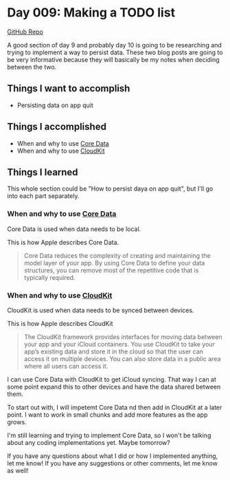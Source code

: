 # Day 009: Making a TODO list

[GitHub Repo](https://github.com/maeganjwilson/todo_list)

A good section of day 9 and probably day 10 is going to be researching and trying to implement a way to persist data. These two blog posts are going to be very informative because they will basically be my notes when deciding between the two.

## Things I want to accomplish

- Persisting data on app quit

## Things I accomplished

- When and why to use [Core Data](https://developer.apple.com/documentation/coredata)
- When and why to use [CloudKit](https://developer.apple.com/documentation/cloudkit)

## Things I learned

This whole section could be "How to persist daya on app quit", but I'll go into each part separately.

### When and why to use [Core Data](https://developer.apple.com/documentation/coredata)

Core Data is used when data needs to be local.

This is how Apple describes Core Data.

> Core Data reduces the complexity of creating and maintaining the model layer of your app. By using Core Data to define your data structures, you can remove most of the repetitive code that is typically required.

### When and why to use [CloudKit](https://developer.apple.com/documentation/cloudkit)

CloudKit is used when data needs to be synced between devices.

This is how Apple describes CloudKit

> The CloudKit framework provides interfaces for moving data between your app and your iCloud containers. You use CloudKit to take your app’s existing data and store it in the cloud so that the user can access it on multiple devices. You can also store data in a public area where all users can access it.

I can use Core Data with CloudKit to get iCloud syncing. That way I can at some point expand this to other devices and have the data shared between them.

To start out with, I will impetemt Core Data nd then add in CloudKit at a later point. I want to work in small chunks and add more features as the app grows.

I'm still learning and trying to implement Core Data, so I won't be talking about any coding implementations yet. Maybe tomorrow?

If you have any questions about what I did or how I implemented anything, let me know! If you have any suggestions or other comments, let me know as well!

